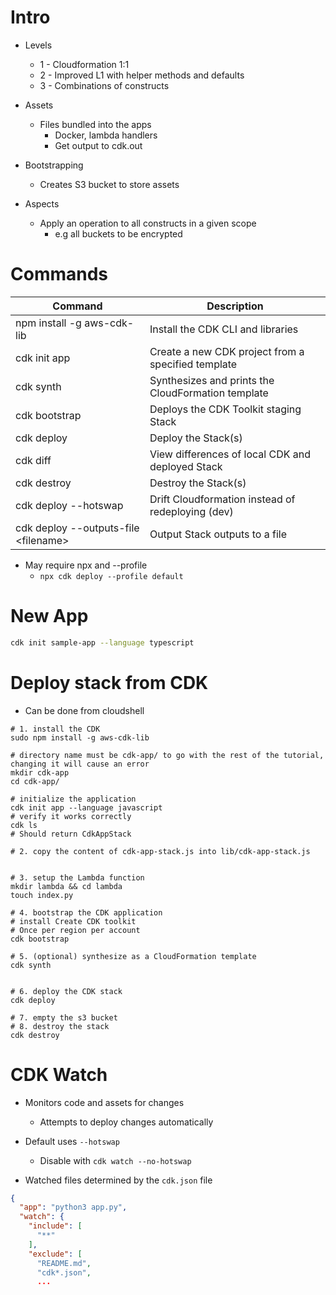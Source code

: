 # Intro

- Levels
	- 1 - Cloudformation 1:1
	- 2 - Improved L1 with helper methods and defaults
	- 3 - Combinations of constructs

- Assets
	- Files bundled into the apps
		- Docker, lambda handlers
		- Get output to cdk.out
- Bootstrapping
	- Creates S3 bucket to store assets

- Aspects
	- Apply an operation to all constructs in a given scope
		- e.g all buckets to be encrypted

# Commands

|Command| Description|
| --- | --- |
|npm install -g aws-cdk-lib |Install the CDK CLI and libraries
|cdk init app |Create a new CDK project from a specified template
|cdk synth |Synthesizes and prints the CloudFormation template
|cdk bootstrap |Deploys the CDK Toolkit staging Stack
|cdk deploy |Deploy the Stack(s)
|cdk diff |View differences of local CDK and deployed Stack
|cdk destroy |Destroy the Stack(s)
| cdk deploy --hotswap | Drift Cloudformation instead of redeploying (dev) |
| cdk deploy --outputs-file \<filename> | Output Stack outputs to a file |

- May require npx and --profile
	- `npx cdk deploy --profile default`

# New App

```bash
cdk init sample-app --language typescript

```

# Deploy stack from CDK

- Can be done from cloudshell

```Shell
# 1. install the CDK
sudo npm install -g aws-cdk-lib

# directory name must be cdk-app/ to go with the rest of the tutorial, changing it will cause an error
mkdir cdk-app
cd cdk-app/

# initialize the application
cdk init app --language javascript
# verify it works correctly
cdk ls
# Should return CdkAppStack

# 2. copy the content of cdk-app-stack.js into lib/cdk-app-stack.js


# 3. setup the Lambda function
mkdir lambda && cd lambda
touch index.py

# 4. bootstrap the CDK application
# install Create CDK toolkit
# Once per region per account
cdk bootstrap

# 5. (optional) synthesize as a CloudFormation template
cdk synth


# 6. deploy the CDK stack
cdk deploy

# 7. empty the s3 bucket
# 8. destroy the stack
cdk destroy
```

# CDK Watch

- Monitors code and assets for changes
	- Attempts to deploy changes automatically
- Default uses `--hotswap`
	- Disable with `cdk watch --no-hotswap`

- Watched files determined by the `cdk.json` file

```JSON
{
  "app": "python3 app.py",
  "watch": {
    "include": [
      "**"
    ],
    "exclude": [
      "README.md",
      "cdk*.json",
      ...
```